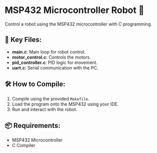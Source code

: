 # MSP432 Microcontroller Robot 🤖

Control a robot using the MSP432 microcontroller with C programming.

## 🚀 Key Files:
- **main.c**: Main loop for robot control.
- **motor_control.c**: Controls the motors.
- **pid_controller.c**: PID logic for movement.
- **uart.c**: Serial communication with the PC.

## 🛠️ How to Compile:
1. Compile using the provided `Makefile`.
2. Load the program onto the MSP432 using your IDE.
3. Run and interact with the robot.

## 📦 Requirements:
- MSP432 Microcontroller
- C Compiler
